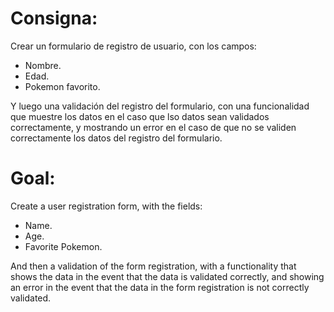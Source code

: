 # Consigna:

Crear un formulario de registro de usuario, con los campos:

- Nombre.
- Edad.
- Pokemon favorito.

Y luego una validación del registro del formulario, con una funcionalidad que muestre los datos en el caso que lso datos sean validados correctamente, y mostrando un error en el caso de que no se validen correctamente los datos del registro del formulario.

# Goal:

Create a user registration form, with the fields:

- Name.
- Age.
- Favorite Pokemon.

And then a validation of the form registration, with a functionality that shows the data in the event that the data is validated correctly, and showing an error in the event that the data in the form registration is not correctly validated.